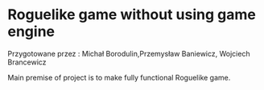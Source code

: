 # Roguelike game without using game engine
Przygotowane przez : Michał Borodulin,Przemysław Baniewicz, Wojciech Brancewicz

Main premise of project is to make fully functional Roguelike game.
